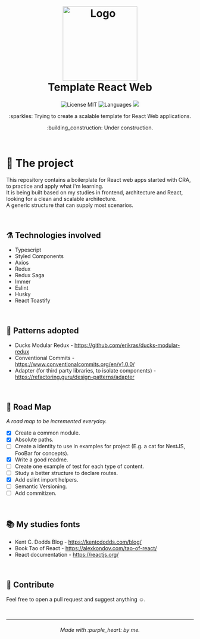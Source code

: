 <h1 align="center">
  <img alt="Logo" height="200" src="https://upload.wikimedia.org/wikipedia/commons/thumb/a/a7/React-icon.svg/1200px-React-icon.svg.png" />
  <br>
  Template React Web
</h1>

<p align="center">

   <img alt="License MIT" src="https://img.shields.io/badge/license-MIT-blue">

  <img alt="Languages" src="https://img.shields.io/badge/languages-1-blue">
  
  <a href="https://www.codacy.com/gh/luanfonsecap/react-web-template/dashboard?utm_source=github.com&amp;utm_medium=referral&amp;utm_content=luanfonsecap/react-web-template&amp;utm_campaign=Badge_Grade">
    <img src="https://app.codacy.com/project/badge/Grade/e5f63167310c42ba9cd01ecd71fceb2c"/>
  </a>

  <br>

  <p align="center">
    :sparkles: Trying to create a scalable template for React Web applications.
  </p>  
  <p align="center">
    :building_construction: Under construction.
  </p>

  <br>
</p>

# :muscle: The project

This repository contains a boilerplate for React web apps started with CRA, to practice and apply what i'm learning.
<br />
It is being built based on my studies in frontend, architecture and React, looking for a clean and scalable architecture.
<br />
A generic structure that can supply most scenarios.

<br>

## ⚗️ Technologies involved

- Typescript
- Styled Components
- Axios
- Redux
- Redux Saga
- Immer
- Eslint
- Husky
- React Toastify

<br>

## :jigsaw: Patterns adopted

- Ducks Modular Redux - https://github.com/erikras/ducks-modular-redux
- Conventional Commits - https://www.conventionalcommits.org/en/v1.0.0/
- Adapter (for third party libraries, to isolate components) - https://refactoring.guru/design-patterns/adapter

<br>

## :bicyclist: Road Map

<i>A road map to be incremented everyday.</i>

- [x] Create a common module.
- [x] Absolute paths.
- [ ] Create a identity to use in examples for project (E.g. a cat for NestJS, FooBar for concepts).
- [x] Write a good readme.
- [ ] Create one example of test for each type of content.
- [ ] Study a better structure to declare routes.
- [x] Add eslint import helpers.
- [ ] Semantic Versioning.
- [ ] Add commitizen.

<br>

## :books: My studies fonts

- Kent C. Dodds Blog - https://kentcdodds.com/blog/
- Book Tao of React - https://alexkondov.com/tao-of-react/
- React documentation - https://reactjs.org/

<br>

## :pencil: Contribute

Feel free to open a pull request and suggest anything ☺️.

<br>

---

<h6 align="center">
	Made with :purple_heart: by me.
</h6>
